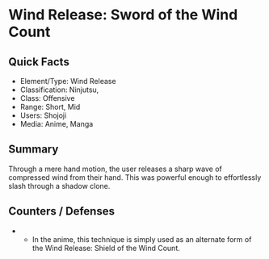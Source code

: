 # Wind Release: Sword of the Wind Count

## Quick Facts
- Element/Type: Wind Release
- Classification: Ninjutsu,
- Class: Offensive
- Range: Short, Mid
- Users: Shojoji
- Media: Anime, Manga

## Summary
Through a mere hand motion, the user releases a sharp wave of compressed wind from their hand. This was powerful enough to effortlessly slash through a shadow clone.

## Counters / Defenses
- * In the anime, this technique is simply used as an alternate form of the Wind Release: Shield of the Wind Count.
